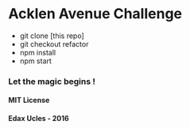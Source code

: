 # Acklen Avenue Challenge

- git clone [this repo]
- git checkout refactor
- npm install
- npm start

### Let the magic begins !

#### MIT License 
#### Edax Ucles - 2016 